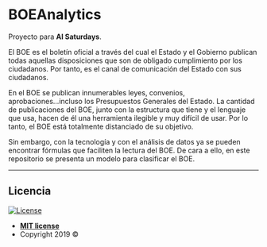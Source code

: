 # BOEAnalytics
Proyecto para **AI Saturdays**.

El BOE es el boletín oficial a través del cual el Estado y el Gobierno publican todas aquellas disposiciones que son de obligado cumplimiento por los ciudadanos. Por tanto, es el canal de comunicación del Estado con sus ciudadanos.

En el BOE se publican innumerables leyes, convenios, aprobaciones...incluso los Presupuestos Generales del Estado. La cantidad de publicaciones del BOE, junto con la estructura que tiene y el lenguaje que usa, hacen de él una herramienta ilegible y muy difícil de usar. Por lo tanto, el BOE está totalmente distanciado de su objetivo. 

Sin embargo, con la tecnología y con el análisis de datos ya se pueden encontrar fórmulas que faciliten la lectura del BOE. 
De cara a ello, en este repositorio se presenta un modelo para clasificar el BOE. 


---

## Licencia

[![License](http://img.shields.io/:license-mit-blue.svg?style=flat-square)](http://badges.mit-license.org)

- **[MIT license](http://opensource.org/licenses/mit-license.php)**
- Copyright 2019 ©
